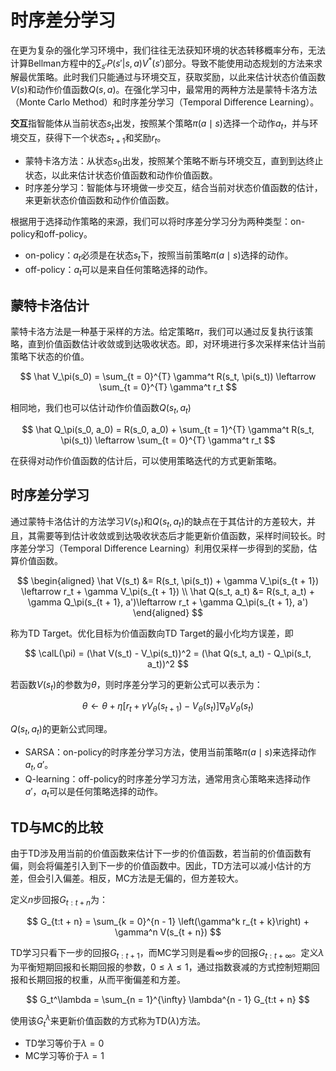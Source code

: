 # 时序差分学习

在更为复杂的强化学习环境中，我们往往无法获知环境的状态转移概率分布，无法计算Bellman方程中的$\sum_{s'} P(s'|s, a)V^*(s')$部分。导致不能使用动态规划的方法来求解最优策略。此时我们只能通过与环境交互，获取奖励，以此来估计状态价值函数$V(s)$和动作价值函数$Q(s, a)$。在强化学习中，最常用的两种方法是蒙特卡洛方法（Monte Carlo Method）和时序差分学习（Temporal Difference Learning）。

**交互**指智能体从当前状态$s_t$出发，按照某个策略$\pi(a\mid s)$选择一个动作$a_t$，并与环境交互，获得下一个状态$s_{t + 1}$和奖励$r_t$。

* 蒙特卡洛方法：从状态$s_0$出发，按照某个策略不断与环境交互，直到到达终止状态，以此来估计状态价值函数和动作价值函数。
* 时序差分学习：智能体与环境做一步交互，结合当前对状态价值函数的估计，来更新状态价值函数和动作价值函数。

根据用于选择动作策略的来源，我们可以将时序差分学习分为两种类型：on-policy和off-policy。

* on-policy：$a_t$必须是在状态$s_t$下，按照当前策略$\pi(a\mid s)$选择的动作。
* off-policy：$a_t$可以是来自任何策略选择的动作。

## 蒙特卡洛估计

蒙特卡洛方法是一种基于采样的方法。给定策略$\pi$，我们可以通过反复执行该策略，直到价值函数估计收敛或到达吸收状态。即，对环境进行多次采样来估计当前策略下状态的价值。

$$
\hat V_\pi(s_0) = \sum_{t = 0}^{T} \gamma^t R(s_t, \pi(s_t)) \leftarrow \sum_{t = 0}^{T} \gamma^t r_t
$$

相同地，我们也可以估计动作价值函数$Q(s_t, a_t)$

$$
\hat Q_\pi(s_0, a_0) = R(s_0, a_0) + \sum_{t = 1}^{T} \gamma^t R(s_t, \pi(s_t)) \leftarrow \sum_{t = 0}^{T} \gamma^t r_t
$$

在获得对动作价值函数的估计后，可以使用策略迭代的方式更新策略。

## 时序差分学习

通过蒙特卡洛估计的方法学习$V(s_t)$和$Q(s_t, a_t)$的缺点在于其估计的方差较大，并且，其需要等到估计收敛或到达吸收状态后才能更新价值函数，采样时间较长。时序差分学习（Temporal Difference Learning）利用仅采样一步得到的奖励，估算价值函数。

$$
\begin{aligned}
\hat V(s_t) &= R(s_t, \pi(s_t)) + \gamma V_\pi(s_{t + 1}) \leftarrow r_t + \gamma V_\pi(s_{t + 1})  \\
\hat Q(s_t, a_t) &= R(s_t, a_t) + \gamma Q_\pi(s_{t + 1}, a')\leftarrow r_t + \gamma Q_\pi(s_{t + 1}, a')
\end{aligned}
$$

称为TD Target。优化目标为价值函数向TD Target的最小化均方误差，即

$$
\calL(\pi) = (\hat V(s_t) - V_\pi(s_t))^2 = (\hat Q(s_t, a_t) - Q_\pi(s_t, a_t))^2
$$

若函数$V(s_t)$的参数为$\theta$，则时序差分学习的更新公式可以表示为：

$$
\theta \leftarrow \theta + \eta \left[r_t + \gamma V_\theta(s_{t + 1}) - V_\theta(s_t)\right] \nabla_\theta V_\theta(s_t)
$$

$Q(s_t, a_t)$的更新公式同理。

* SARSA：on-policy的时序差分学习方法，使用当前策略$\pi(a\mid s)$来选择动作$a_t, a'$。
* Q-learning：off-policy的时序差分学习方法，通常用贪心策略来选择动作$a'$，$a_t$可以是任何策略选择的动作。

## TD与MC的比较

由于TD涉及用当前的价值函数来估计下一步的价值函数，若当前的价值函数有偏，则会将偏差引入到下一步的价值函数中。因此，TD方法可以减小估计的方差，但会引入偏差。相反，MC方法是无偏的，但方差较大。

定义$n$步回报$G_{t:t + n}$为：

$$
G_{t:t + n} = \sum_{k = 0}^{n - 1} \left(\gamma^k r_{t + k}\right) + \gamma^n V(s_{t + n})
$$

TD学习只看下一步的回报$G_{t:t + 1}$，而MC学习则是看$\infty$步的回报$G_{t:t + \infty}$。定义$\lambda$为平衡短期回报和长期回报的参数，$0 \leq \lambda \leq 1$，通过指数衰减的方式控制短期回报和长期回报的权重，从而平衡偏差和方差。

$$
G_t^\lambda = \sum_{n = 1}^{\infty} \lambda^{n - 1} G_{t:t + n}
$$

使用该$G_t^\lambda$来更新价值函数的方式称为TD($\lambda$)方法。

* TD学习等价于$\lambda = 0$
* MC学习等价于$\lambda = 1$

